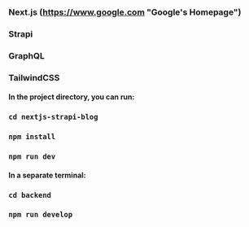 ### Next.js (https://www.google.com "Google's Homepage")
### Strapi
### GraphQL
### TailwindCSS 

#### In the project directory, you can run:

### `cd nextjs-strapi-blog  `
### `npm install`
### `npm run dev`

#### In a separate terminal:
### `cd backend`
### `npm run develop`

